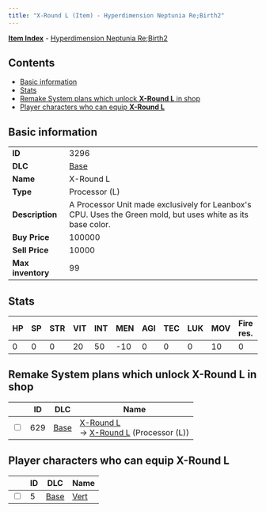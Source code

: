 ```yaml
---
title: "X-Round L (Item) - Hyperdimension Neptunia Re;Birth2"
---
```


[**Item Index**](/neptunia/rb2/item/index.html) - [Hyperdimension Neptunia Re;Birth2](/neptunia/rb2)

## Contents

- [Basic information](#basic-information)
- [Stats](#stats)
- [Remake System plans which unlock **X-Round L** in shop](#remake-system-plans-which-unlock-x-round-l-in-shop)
- [Player characters who can equip **X-Round L**](#player-characters-who-can-equip-x-round-l)

## Basic information

|   |   |
| -- | -- |
| **ID** | 3296 |
| **DLC** | [Base](/neptunia/rb2/dlc/0-base.html) |
| **Name** | X-Round L |
| **Type** | Processor (L) |
| **Description** | A Processor Unit made exclusively for Leanbox's CPU. Uses the Green mold, but uses white as its base color. |
| **Buy Price** | 100000 |
| **Sell Price** | 10000 |
| **Max inventory** | 99 |

## Stats

| HP | SP | STR | VIT | INT | MEN | AGI | TEC | LUK | MOV | Fire res. | Ice res. | Wind res. | Lightning res. |
| -- | -- | --- | --- | --- | --- | --- | --- | --- | --- | --------- | -------- | --------- | -------------- |
| 0 | 0 | 0 | 20 | 50 | -10 | 0 | 0 | 0 | 10 | 0 | 0 | 0 | 0 |

## Remake System plans which unlock **X-Round L** in shop

|    | ID | DLC | Name |
| -- | -- | --- | ---- |
| <input type="checkbox" id="rb2-remake-0-629" class="trackbox" /> | 629 | [Base](/neptunia/rb2/dlc/0-base.html) | [X-Round L](/neptunia/rb2/remake/0-629-x-round-l.html)<br />→ [X-Round L](/neptunia/rb2/item/0-3296-x-round-l.html) (Processor (L)) |

## Player characters who can equip **X-Round L**

|    | ID | DLC | Name |
| -- | -- | --- | ---- |
| <input type="checkbox" id="rb2-player-0-5" class="trackbox" /> | 5 | [Base](/neptunia/rb2/dlc/0-base.html) | [Vert](/neptunia/rb2/player/0-5-vert.html) |
